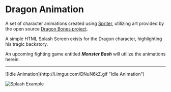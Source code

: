 # Dragon Animation

A set of character animations created using [Spriter](http://www.brashmonkey.com/spriter.htm), utilizing art provided by the open source [Dragon Bones project](http://dragonbones.github.io).

A simple HTML Splash Screen exists for the Dragon character, highlighting his tragic backstory.

An upcoming fighting game entitled <b><i>Monster Bash</i></b> will utilize the animations herein.
<hr>
![Idle Animation](http://i.imgur.com/DNuN6kZ.gif "Idle Animation")

![Splash Example](http://i.imgur.com/ck8Mf9r.png "Splash Example")
